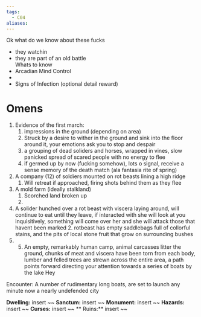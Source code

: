 ```yaml
---
tags:
  - C04
aliases:
---
```


Ok what do we know about these fucks
- they watchin
- they are part of an old battle\
Whats to know
- Arcadian Mind Control
- 
- Signs of Infection (optional detail reward)



 # Omens
 1. Evidence of the first march: 
	 1. impressions in the ground (depending on area)
	 2. Struck by a desire to wither in the ground and sink into the floor around it, your emotions ask you to stop and despair 
	 3. a grouping of dead soliders and horses, wrapped in vines, slow panicked spread of scared people with no energy to flee
	 4. if germed up by now (fucking somehow), lots o signal, receive a sense memory of the death match (ala fantasia rite of spring)
 2. A company (12) of soldiers mounted on rot beasts lining a high ridge
	 1. Will retreat if approached, firing shots behind them as they flee 
 3. A mold farm (ideally stalkland)
	 1. Scorched land broken up  
	 2.
 4. A solider hunched over a rot beast with viscera laying around, will continue to eat until they leave, if interacted with she will look at you inquisitively, something will come over her and she will attack those that havent been marked
	 2. rotbeast has empty saddlebags full of collorful stains, and the pits of local stone fruit that grow on surrounding bushes
5.  5. An empty, remarkably human camp, animal carcasses litter the ground, chunks of meat and viscera have been torn from each body, lumber and felled trees are strewn across the entire area, a path points forward directing your attention towards a series of boats by the lake 
 Hey 

Encounter: 
A number of rudimentary long boats, are set to launch any minute now a nearly undefended city 

 




**Dwelling:** insert ~~  **Sanctum:** insert ~~ **Monument:** insert ~~ **Hazards:** insert ~~ **Curses:** insert ~~ ** Ruins:** insert ~~ 

 
 
 
